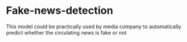 # Fake-news-detection
This model could be practically used by media company to automatically predict whether the circulating news is fake or not

